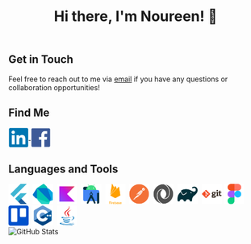 <header>
    <h1>Hi there, I'm <span>Noureen</span>! 👋</h1>
</header>

<section>
    <h2>Get in Touch</h2>
    <p>Feel free to reach out to me via <a href="mailto:noureensaad086@gmail.com">email</a> if you have any questions or collaboration opportunities!</p>
</section>

<section>
    <h2>Find Me</h2>
      <a href="www.linkedin.com/in/noureen-saad-073239276" rel="nofollow">
        <img align="center" src="https://github.com/devicons/devicon/blob/master/icons/linkedin/linkedin-original.svg" alt="Noureen Saad" width="40" height="40"/>
      </a>
      <a href="https://www.facebook.com/noureen.saad.56" rel="nofollow">
        <img align="center" src="https://github.com/devicons/devicon/blob/master/icons/facebook/facebook-original.svg" alt="Noureen Saad" width="40" height="40"/>
      </a>
</section>

<div>
   <h2>Languages and Tools</h2>
  <img src="https://github.com/devicons/devicon/blob/master/icons/flutter/flutter-original.svg" title="Flutter" alt="Flutter" width="40" height="40"/>&nbsp;
  <img src="https://github.com/devicons/devicon/blob/master/icons/dart/dart-original.svg" title="Dart" alt="Dart" width="40" height="40"/>&nbsp;
  <img src="https://github.com/devicons/devicon/blob/master/icons/kotlin/kotlin-original.svg" title="Kotlin" alt="Kotlin" width="40" height="40"/>&nbsp;
  <img src="https://github.com/devicons/devicon/blob/master/icons/androidstudio/androidstudio-original.svg" title="Android Studio" alt="Android Studio" width="40" height="40"/>&nbsp;
  <img src="https://github.com/devicons/devicon/blob/master/icons/firebase/firebase-plain-wordmark.svg" title="Firebase" alt="Firebase" width="40" height="40"/>&nbsp;
  <img src="https://github.com/devicons/devicon/blob/master/icons/postman/postman-original.svg" title="Postman" alt="Postman" width="40" height="40"/>&nbsp;
  <img src="https://github.com/devicons/devicon/blob/master/icons/json/json-plain.svg" title="Json" alt="Json" width="40" height="40"/>&nbsp;
  <img src="https://github.com/devicons/devicon/blob/master/icons/gradle/gradle-original.svg" title="Gradle" alt="Gradle" width="40" height="40"/>&nbsp;
  <img src="https://github.com/devicons/devicon/blob/master/icons/git/git-original-wordmark.svg" title="Git" **alt="Git" width="40" height="40"/>
  <img src="https://github.com/devicons/devicon/blob/master/icons/figma/figma-original.svg" title="Figma" alt="Figma" width="40" height="40"/>&nbsp;
  <img src="https://github.com/devicons/devicon/blob/master/icons/trello/trello-plain.svg" title="Trello" alt="Trello" width="40" height="40"/>&nbsp;
  <img src="https://github.com/devicons/devicon/blob/master/icons/cplusplus/cplusplus-original.svg" title="C++" alt="C++" width="40" height="40"/>&nbsp;
  <img src="https://github.com/devicons/devicon/blob/master/icons/java/java-original.svg" title="Java" alt="Java" width="40" height="40"/>&nbsp;
  <br>
  <img src="https://github-readme-stats.vercel.app/api/top-langs/?username=NoureenSaad&theme=blueberry&show_icons=true&hide_border=true&layout=compact" alt="GitHub Stats"/>
</div>
